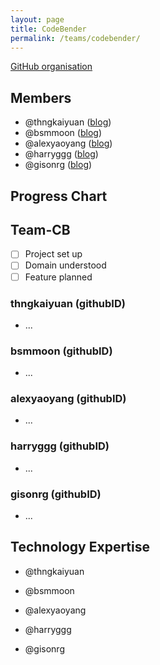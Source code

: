 ```yaml
---
layout: page
title: CodeBender
permalink: /teams/codebender/
---
```

[GitHub organisation](https://github.com/nus-fboa2016-cb)
 
## Members
 - @thngkaiyuan ([blog](http://cs3281-2.blogspot.sg/))
 - @bsmmoon ([blog](http://moonmoon3281.blogspot.sg/))
 - @alexyaoyang ([blog](http://alexyy.com/))
 - @harryggg ([blog](https://blog.nus.edu.sg/matanghao/))
 - @gisonrg ([blog](http://blog.gisonrg.me/))
 
## Progress Chart

## Team-CB
* [ ] Project set up
* [ ] Domain understood
* [ ] Feature planned
 
### thngkaiyuan (githubID)
* ...

### bsmmoon (githubID)
* ...

### alexyaoyang (githubID)
* ...

### harryggg (githubID)
* ...

### gisonrg (githubID)
* ...

## Technology Expertise
 
 - @thngkaiyuan
 
 - @bsmmoon
 
 - @alexyaoyang
 
 - @harryggg
 
 - @gisonrg

